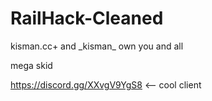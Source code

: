 # RailHack-Cleaned
kisman.cc+ and \_kisman_ own you and all

mega skid

https://discord.gg/XXvgV9YgS8 <-- cool client
